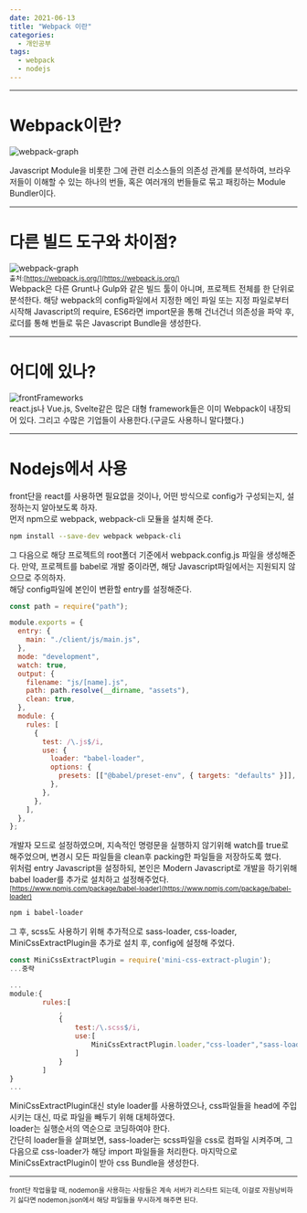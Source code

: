 ```yaml
---
date: 2021-06-13
title: "Webpack 이란"
categories:
  - 개인공부
tags:
  - webpack
  - nodejs
---
```


---

# Webpack이란?

![webpack-graph](https://rnrudxo2872.github.io/assets/images/webpack/webpack-logo.png)

Javascript Module을 비롯한 그에 관련 리소스들의 의존성 관계를 분석하여, 브라우저들이 이해할 수 있는 하나의 번들, 혹은 여러개의 번들들로 묶고 패킹하는 Module Bundler이다.

---

# 다른 빌드 도구와 차이점?

![webpack-graph](https://rnrudxo2872.github.io/assets/images/webpack/webpack-main.png)  
<sub>출처:[https://webpack.js.org/](https://webpack.js.org/)</sub>  
 Webpack은 다른 Grunt나 Gulp와 같은 빌드 툴이 아니며, 프로젝트 전체를 한 단위로 분석한다. 해당 webpack의 config파일에서 지정한 메인 파일 또는 지정 파일로부터 시작해 Javascript의 require, ES6라면 import문을 통해 건너건너 의존성을 파악 후, 로더를 통해 번들로 묶은 Javascript Bundle을 생성한다.

---

# 어디에 있나?

![frontFrameworks](https://rnrudxo2872.github.io/assets/images/webpack/frameworks.png)  
react.js나 Vue.js, Svelte같은 많은 대형 framework들은 이미 Webpack이 내장되어 있다. 그리고 수많은 기업들이 사용한다.(구글도 사용하니 말다했다.)

---

# Nodejs에서 사용

front단을 react를 사용하면 필요없을 것이나, 어떤 방식으로 config가 구성되는지, 설정하는지 알아보도록 하자.  
먼저 npm으로 webpack, webpack-cli 모듈을 설치해 준다.

```bash
npm install --save-dev webpack webpack-cli
```

그 다음으로 해당 프로젝트의 root폴더 기준에서 webpack.config.js 파일을 생성해준다. 만약, 프로젝트를 babel로 개발 중이라면, 해당 Javascript파일에서는 지원되지 않으므로 주의하자.  
해당 config파일에 본인이 변환할 entry를 설정해준다.

```javascript
const path = require("path");

module.exports = {
  entry: {
    main: "./client/js/main.js",
  },
  mode: "development",
  watch: true,
  output: {
    filename: "js/[name].js",
    path: path.resolve(__dirname, "assets"),
    clean: true,
  },
  module: {
    rules: [
      {
        test: /\.js$/i,
        use: {
          loader: "babel-loader",
          options: {
            presets: [["@babel/preset-env", { targets: "defaults" }]],
          },
        },
      },
    ],
  },
};
```

개발자 모드로 설정하였으며, 지속적인 명령문을 실행하지 않기위해 watch를 true로 해주었으며, 변경시 모든 파일들을 clean후 packing한 파일들을 저장하도록 했다.  
위처럼 entry Javascript을 설정하되, 본인은 Modern Javascript로 개발을 하기위해 babel loader를 추가로 설치하고 설정해주었다.<sub>[https://www.npmjs.com/package/babel-loader](https://www.npmjs.com/package/babel-loader)</sub>

```bash
npm i babel-loader
```

그 후, scss도 사용하기 위해 추가적으로 sass-loader, css-loader, MiniCssExtractPlugin을
추가로 설치 후, config에 설정해 주었다.

```javascript
const MiniCssExtractPlugin = require('mini-css-extract-plugin');
...중략

...
module:{
        rules:[
            ,
            {
                test:/\.scss$/i,
                use:[
                    MiniCssExtractPlugin.loader,"css-loader","sass-loader"
                ]
            }
        ]
}
...
```

MiniCssExtractPlugin대신 style loader를 사용하였으나, css파일들을 head에 주입시키는 대신, 따로 파일을 빼두기 위해 대체하였다.  
loader는 실행순서의 역순으로 코딩하여야 한다.  
간단히 loader들을 살펴보면, sass-loader는 scss파일을 css로 컴파일 시켜주며, 그 다음으로 css-loader가 해당 import 파일들을 처리한다. 마지막으로 MiniCssExtractPlugin이 받아 css Bundle을 생성한다.

---

<sub>front단 작업을할 때, nodemon을 사용하는 사람들은 계속 서버가 리스타트 되는데, 이걸로 자원낭비하기 싫다면 nodemon.json에서 해당 파일들을 무시하게 해주면 된다.</sub>
